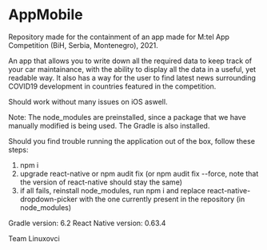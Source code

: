 # AppMobile
Repository made for the containment of an app made for M:tel App Competition (BiH, Serbia, Montenegro), 2021.

An app that allows you to write down all the required data to keep track of your car maintainance, with the ability to display all the data in a useful, yet readable way.
It also has a way for the user to find latest news surrounding COVID19 development in countries featured in the competition.

Should work without many issues on iOS aswell.


Note:
The node_modules are preinstalled, since a package that we have manually modified is being used. The Gradle is also installed.

Should you find trouble running the application out of the box, follow these steps:
1. npm i
2. upgrade react-native or npm audit fix (or npm audit fix --force, note that the version of react-native should stay the same)
3. if all fails, reinstall node_modules, run npm i and replace react-native-dropdown-picker with the one currently present in the repository (in node_modules)

Gradle version: 6.2
React Native version: 0.63.4

Team Linuxovci
